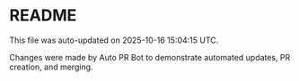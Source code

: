 # README

This file was auto-updated on 2025-10-16 15:04:15 UTC.

Changes were made by Auto PR Bot to demonstrate automated updates, PR creation, and merging.
